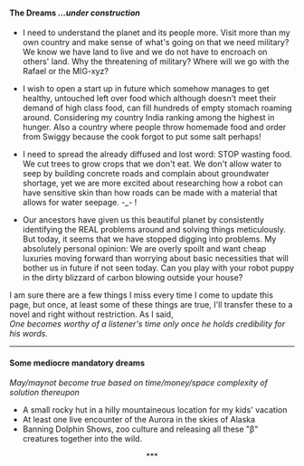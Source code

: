 #### The Dreams *...under construction*

- I need to understand the planet and its people more. Visit more than my own country and make sense of what's going on that we need military? We know we have land to live and we do not have to encroach on others' land. Why the threatening of military? Where will we go with the Rafael or the MIG-xyz?

- I wish to open a start up in future which somehow manages to get healthy, untouched left over food which although doesn't meet their demand of high class food, can fill hundreds of empty stomach roaming around. Considering my country India ranking among the highest in hunger. Also a country where people throw homemade food and order from Swiggy because the cook forgot to put some salt perhaps!

- I need to spread the already diffused and lost word: STOP wasting food. We cut trees to grow crops that we don't eat. We don't allow water to seep by building concrete roads and complain about groundwater shortage, yet we are more excited about researching how a robot can have sensitive skin than how roads can be made with a material that allows for water seepage. -_- !

- Our ancestors have given us this beautiful planet by consistently identifying the REAL problems around and solving things meticulously. But today, it seems that we have stopped digging into problems. My absolutely personal opinion: We are overly spoilt and want cheap luxuries moving forward than worrying about basic necessities that will bother us in future if not seen today. Can you play with your robot puppy in the dirty blizzard of carbon blowing outside your house?

I am sure there are a few things I miss every time I come to update this page, but once, at least some of these things are true, I'll transfer these to a novel and right without restriction. As I said, <br/>
*One becomes worthy of a listener's time only once he holds credibility for his words.*
<hr/>

#### Some mediocre mandatory dreams
*May/maynot become true based on time/money/space complexity of solution thereupon*
- A small rocky hut in a hilly mountaineous location for my kids' vacation
- At least one live encounter of the Aurora in the skies of Alaska
- Banning Dolphin Shows, zoo culture and releasing all these "β" creatures together into the wild.

<div style="text-align: center">***</div>